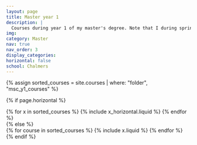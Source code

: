 ```yaml
---
layout: page
title: Master year 1
description: |
  Courses during year 1 of my master's degree. Note that I during spring 2025 will attend a exchange semester at Nanyang Technological University in Singapore as part of this academic year. This page contains the courses I attended at Chalmers during fall 2024.
img:
category: Master
nav: true
nav_order: 3
display_categories:
horizontal: false
school: Chalmers
---
```

<!-- markdownlint-disable MD033 -->

<div class="education">
<!-- Display projects without categories -->

{% assign sorted_courses = site.courses | where: "folder", "msc_y1_courses" %}

  <!-- Generate cards for each project -->

{% if page.horizontal %}

  <div class="container">
    <div class="row row-cols-1 row-cols-md-2">
    {% for x in sorted_courses %}
      {% include x_horizontal.liquid %}
    {% endfor %}
    </div>
  </div>
{% else %}
  <div class="row row-cols-1 row-cols-md-3">
    {% for course in sorted_courses %}
      {% include x.liquid %}
    {% endfor %}
  </div>
{% endif %}
</div>
